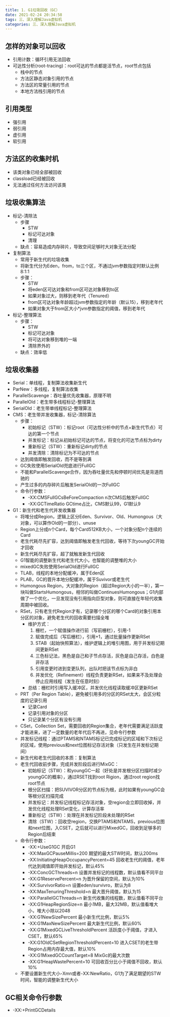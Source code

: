 ```yaml
---
title: 1. G1垃圾回收（GC）
date: 2021-02-24 20:34:58
tags: 三、深入理解Java虚拟机
categories: 三、深入理解Java虚拟机
---
```

怎样的对象可以回收
---
* 引用计数：循环引用无法回收
* 可达性分析(root-tracing)：root可达的节点都是活节点，root节点包括
	- 栈中的节点
	- 方法区静态对象引用的节点
	- 方法区的常量引用的节点
	- 本地方法栈引用的节点

引用类型
---
* 强引用
* 弱引用
* 虚引用
* 软引用

方法区的收集时机
---
* 该类对象已经全部被回收
* classload已经被回收
* 无法通过任何方法访问该类

垃圾收集算法
---
* 标记-清除法
	+ 步骤
		- STW
		- 标记可达对象
		- 清理
	+ 缺点：容易造成内存碎片，导致空间足够时大对象无法分配
* 复制算法
	+ 常用于新生代的垃圾收集
	+ 将新生代分为Eden，from，to三个区，不通过jvm参数指定时默认比例8:1:1
	+ 步骤：
		- STW
		- 将eden区可达对象和from区可达对象移到to区
		- 如果对象过大，则移到老年代（Tenured）
		- from区可达对象年龄超过jvm参数指定的年龄（默认15），移到老年代
		- 如果对象大于from区大小*jvm参数指定的阈值，移到老年代
* 标记-整理算法
	+ 步骤：
		- STW
		- 标记可达对象
		- 将可达对象移到堆的一端
		- 清除界外的
	+ 缺点：效率低

垃圾收集器
---
* Serial：单线程，复制算法收集新生代
* ParNew：多线程，复制算法收集
* ParallelScavenge：吞吐量优先收集器，原理不明
* ParallelOld：老生带多线程标记-整理算法
* SerialOld：老生带单线程标记-整理算法
* CMS：老生带并发收集器，标记-清除算法
	+ 步骤：
		- 初始标记（STW）：标记root（可达性分析中的节点+新生代节点）可达的第一个节点
		- 并发标记：标记从初始标记可达的节点，将变化的可达节点标为dirty
		- 重新标记（STW）：重新标记dirty的节点
		- 并发清除：清除标记为不可达的节点
	+ 达到阈值即触发回收，而不是等到满
	+ GC失败使用SerialOld兜底进行FullGC
	+ 不能和ParallelScavenge合作，因为吞吐量优先和停顿时间优先是背道而驰的
	+ 产生过多的内存碎片后触发SerialOld的一次FullGC
	+ 命令行参数：
		- -XX:CMSFullGCsBeForeCompaction	n次CMS后触发FullGC
		- -XX:GCTimeRatio	GCtime占比，CMS默认99，G1默认9
* G1：新生代和老生代并发收集器
	+ 将堆分成Region，逻辑上区分Eden、Survivor、Old、Humongous（大对象，可以算作Old的一部分）、unuse
	+ Region上分成n个Card，每个Card512KB大小，一个对象分配n个连续的Card
	+ 老生代耗尽先扩容，达到阈值即触发老生代回收，等待下次youngGC开始才回收
	+ 新生代耗尽先扩容，超了就触发新生代回收
	+ G1智能的调整新生代和老生代大小，也智能的调整堆的大小
	+ mixedGC失败使用SerialOld进行FullGC
	+ TLAB，线程的本地分配缓冲，属于Eden区
	+ PLAB，GC的晋升本地分配缓冲，属于Suvivor或老生代
	+ Humongous Region，大对象的Region（超过Region大小的一半），第一块叫做StartsHumongous，相邻的叫做ContinuesHumongous；G1内部做了一个优化，一旦发现没有引用指向巨型对象，则可直接在年轻代收集周期中被回收。
	+ RSet，只有老生代Region才有，记录哪个分区的哪个Card的对象引用本分区的对象，避免老生代的回收需要扫描全堆
		- 维护方式：
			1. 栅栏，一个赋值操作进行前（写前栅栏），引用-1
			2. 赋值完成后（写后栅栏），引用+1，通过批量操作更新RSet
			3. STAB（起始快照算法），维护逻辑上的堆引用图，用于并发标记期间更新RSet
			4. 三色标记法，黑色是自己和子节点存活，灰色是自己存活，白色是非存活
			5. 引用变更时进到变更队列，出队时把该节点标为非白
			6. 并发优化（Refinement）线程负责更新RSet，如果来不及处理会停止应用线程（发生在任意时刻）
		- 总结：栅栏时引用写入缓冲区，并发优化线程读取缓冲区更新RSet
	+ PRT（Per Region Table），避免被引用多的分区的RSet太大，会区分粒度的记录引用
		- 记录Card
		- 记录引用对象的分区
		- 只记录某个分区有没有引用
	+ CSet，Collection Set，需要回收的Region集合，老年代需要满足活跃度才能进来，进了一定数量的老年代后不再进，见命令行参数
	+ 并发标记线程：通过PTAMS和NTAMS标记已完成标记的区域和下次标记的区域，使用previous和next位图标记存活对象（只发生在并发标记期间）
	+ 新生代和老生代回收的本质：复制算法
	+ 老生代回收前步骤，完成并发阶段后进行MixGC：
		- 初始标记（STW）：和youngGC一起（好处是并发根分区扫描时减少youngGC的概率），通过RSET找到root Rigion，通过root region找root节点
		- 根分区扫描：把SUVIVOR分区的节点标为根，此时如果有youngGC会等根分区扫描完成
		- 并发标记：并发标记线程标记存活对象，空region会立即回收掉，并发优化线程处理RSet变化，计算存活率
		- 重新标记（STW）：处理在并发标记阶段未处理的RSet
		- 清除（STW）：回收空region，交换PTAMS和NTAMS，previous位图和next位图，入CSET，之后就可以进行MixedGC，回收到足够多的Region后结束
	+ 命令行参数：
		- -XX:+UseG1GC	开启G1
		- -XX:MaxGCPauseMillis=200	期望的最大STW时间，默认200ms
		- -XX:InitiatingHeapOccupancyPercent=45	回收老生代的阈值，老年代达到阈值即开始并发标记，默认45%
		- -XX:ConcGCThreads=n	设置并发标记的线程数，默认值看不同平台
		- -XX:G1ReservePercent=n	为晋升保留的空间，默认为10%
		- -XX:SurvivorRatio=n	设置eden/survivro，默认为8
		- -XX:MaxTenuringThreshold=n	最大晋升阈值，默认为15
		- -XX:ParallelGCThreads=n	新生代收集的线程数，默认值看不同平台
		- -XX:G1HeapRegionSize=n	最小1MB，最大32MB，默认值看堆大小，堆大小除以2048
		- -XX:G1NewSizePercent	最小新生代比例，默认5%
		- -XX:G1MaxNewSizePercent	最大新生代比例，默认60%
		- -XX:G1MixedGCLiveThresholdPercent	活跃度小于阈值，才进入CSET，默认65%
		- -XX:G1OldCSetRegionThresholdPercent=10	进入CSET的老生带Region占用内存最大值，默认10%
		- -XX:G1MixedGCCountTarget=8	MixGc的最大次数
		- -XX:G1HeapWastePercent=10 可回收百分比小于阈值不回收，默认10%
	+ 不要设置新生代大小-Xmn或者-XX:NewRatio，G1为了满足期望的STW时间，智能的调整新生代大小

GC相关命令行参数
---
* -XX:+PrintGCDetails